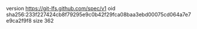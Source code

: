 version https://git-lfs.github.com/spec/v1
oid sha256:233f227424cb8f79295e9c0b42f29fca08baa3ebd00075cd064a7e7e9ca2f9f8
size 362

